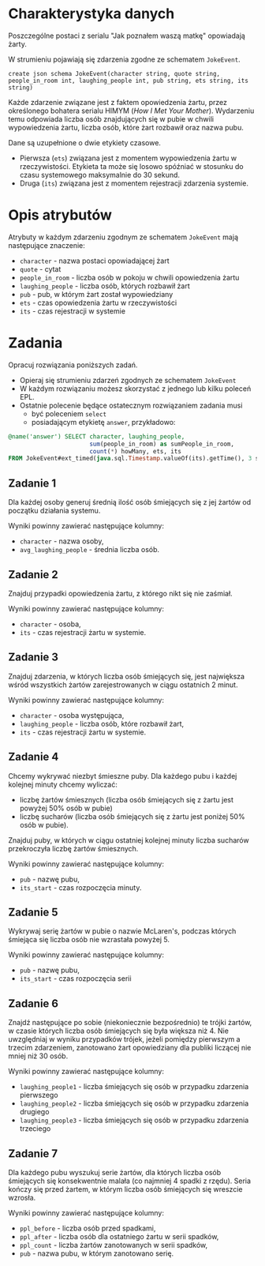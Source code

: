 # Charakterystyka danych
Poszczególne postaci z serialu "Jak poznałem waszą matkę" opowiadają żarty. 

W strumieniu pojawiają się zdarzenia zgodne ze schematem `JokeEvent`.

```
create json schema JokeEvent(character string, quote string, people_in_room int, laughing_people int, pub string, ets string, its string)
```

Każde zdarzenie związane jest z faktem opowiedzenia żartu, przez określonego bohatera serialu HIMYM (*How I Met Your Mother*). Wydarzeniu temu odpowiada liczba osób znajdujących się w pubie w chwili wypowiedzenia żartu, liczba osób, które żart rozbawił oraz nazwa pubu.  

Dane są uzupełnione o dwie etykiety czasowe. 
* Pierwsza (`ets`) związana jest z momentem wypowiedzenia żartu w rzeczywistości. 
  Etykieta ta może się losowo spóźniać w stosunku do czasu systemowego maksymalnie do 30 sekund.
* Druga (`its`) związana jest z momentem rejestracji zdarzenia systemie.

# Opis atrybutów

Atrybuty w każdym zdarzeniu zgodnym ze schematem `JokeEvent` mają następujące znaczenie:

* `character` - nazwa postaci opowiadającej żart
* `quote` - cytat
* `people_in_room` - liczba osób w pokoju w chwili opowiedzenia żartu 
* `laughing_people` - liczba osób, których rozbawił żart
* `pub` - pub, w którym żart został wypowiedziany
* `ets` - czas opowiedzenia żartu w rzeczywistości
* `its` - czas rejestracji w systemie

# Zadania
Opracuj rozwiązania poniższych zadań. 
* Opieraj się strumieniu zdarzeń zgodnych ze schematem `JokeEvent`
* W każdym rozwiązaniu możesz skorzystać z jednego lub kilku poleceń EPL.
* Ostatnie polecenie będące ostatecznym rozwiązaniem zadania musi 
  * być poleceniem `select` 
  * posiadającym etykietę `answer`, przykładowo:

```sql
@name('answer') SELECT character, laughing_people, 
                       sum(people_in_room) as sumPeople_in_room, 
                       count(*) howMany, ets, its
FROM JokeEvent#ext_timed(java.sql.Timestamp.valueOf(its).getTime(), 3 sec)
```

## Zadanie 1
Dla każdej osoby generuj średnią ilość osób śmiejących się z jej żartów od początku działania systemu. 

Wyniki powinny zawierać następujące kolumny:
- `character` - nazwa osoby,
- `avg_laughing_people` - średnia liczba osób.

## Zadanie 2
Znajduj przypadki opowiedzenia żartu, z którego nikt się nie zaśmiał. 

Wyniki powinny zawierać następujące kolumny:
- `character` - osoba,
- `its` - czas rejestracji żartu w systemie.

## Zadanie 3
Znajduj zdarzenia, w których liczba osób śmiejących się, jest największa wśród wszystkich żartów zarejestrowanych w ciągu ostatnich 2 minut. 

Wyniki powinny zawierać następujące kolumny:
- `character` - osoba występująca,
- `laughing_people` - liczba osób, które rozbawił żart,
- `its` - czas rejestracji żartu w systemie.

## Zadanie 4
Chcemy wykrywać niezbyt śmieszne puby. Dla każdego pubu i każdej kolejnej minuty chcemy wyliczać: 
- liczbę żartów śmiesznych (liczba osób śmiejących się z żartu jest powyżej 50% osób w pubie)
- liczbę sucharów (liczba osób śmiejących się z żartu jest poniżej 50% osób w pubie).

Znajduj puby, w których w ciągu ostatniej kolejnej minuty liczba sucharów przekroczyła liczbę żartów śmiesznych. 

Wyniki powinny zawierać następujące kolumny:
- `pub` - nazwę pubu,
- `its_start` - czas rozpoczęcia minuty.

## Zadanie 5
Wykrywaj serię żartów w pubie o nazwie McLaren's, podczas których śmiejąca się liczba osób nie wzrastała powyżej 5.

Wyniki powinny zawierać następujące kolumny:
- `pub` - nazwę pubu,
- `its_start` - czas rozpoczęcia serii 

## Zadanie 6
Znajdź następujące po sobie (niekoniecznie bezpośrednio) te trójki żartów, w czasie których liczba osób śmiejących się była większa niż 4. Nie uwzględniaj w wyniku przypadków trójek, jeżeli pomiędzy pierwszym a trzecim zdarzeniem, zanotowano żart opowiedziany dla publiki liczącej nie mniej niż 30 osób. 

Wyniki powinny zawierać następujące kolumny:
- `laughing_people1` - liczba śmiejących się osób w przypadku zdarzenia pierwszego
- `laughing_people2` - liczba śmiejących się osób w przypadku zdarzenia drugiego
- `laughing_people3` - liczba śmiejących się osób w przypadku zdarzenia trzeciego

## Zadanie 7
Dla każdego pubu wyszukuj serie żartów, dla których liczba osób śmiejących się konsekwentnie malała (co najmniej 4 spadki z rzędu). Seria kończy się przed żartem, w którym liczba osób śmiejących się wreszcie wzrosła.

Wyniki powinny zawierać następujące kolumny:
- `ppl_before` - liczba osób przed spadkami,
- `ppl_after` - liczba osób dla ostatniego żartu w serii spadków,
- `ppl_count` - liczba żartów zanotowanych w serii spadków,
- `pub` - nazwa pubu, w którym zanotowano serię.
